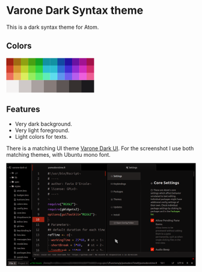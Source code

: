 # Varone Dark Syntax theme

This is a dark syntax theme for Atom.

## Colors
![Screenshots](screenshots/colors.png)

## Features
  - Very dark background.
  - Very light foreground.
  - Light colors for texts.

There is a matching UI theme [Varone Dark UI](https://github.com/fndercole/varone-dark-ui). For the screenshot I use both matching themes, with Ubuntu mono font.

![Screenshots](screenshots/2016-07-08.png)
